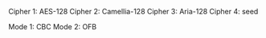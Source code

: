Cipher 1: AES-128
Cipher 2: Camellia-128
Cipher 3: Aria-128
Cipher 4: seed

Mode 1: CBC
Mode 2: OFB
